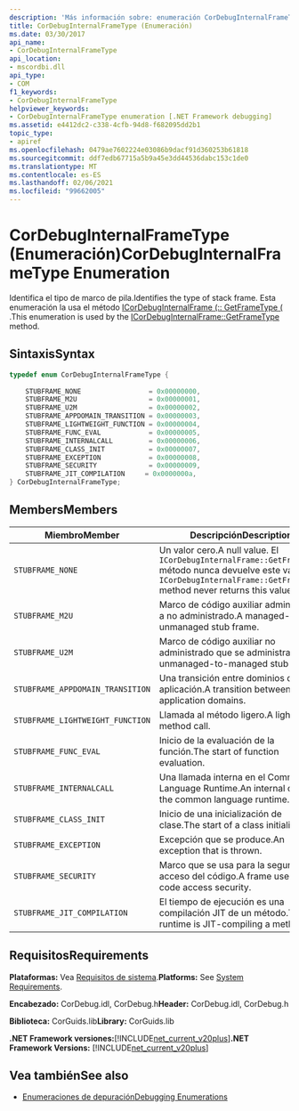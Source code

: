 ```yaml
---
description: 'Más información sobre: enumeración CorDebugInternalFrameType ('
title: CorDebugInternalFrameType (Enumeración)
ms.date: 03/30/2017
api_name:
- CorDebugInternalFrameType
api_location:
- mscordbi.dll
api_type:
- COM
f1_keywords:
- CorDebugInternalFrameType
helpviewer_keywords:
- CorDebugInternalFrameType enumeration [.NET Framework debugging]
ms.assetid: e4412dc2-c338-4cfb-94d8-f682095dd2b1
topic_type:
- apiref
ms.openlocfilehash: 0479ae7602224e03086b9dacf91d360253b61818
ms.sourcegitcommit: ddf7edb67715a5b9a45e3dd44536dabc153c1de0
ms.translationtype: MT
ms.contentlocale: es-ES
ms.lasthandoff: 02/06/2021
ms.locfileid: "99662005"
---
```

# <a name="cordebuginternalframetype-enumeration"></a><span data-ttu-id="a09a2-103">CorDebugInternalFrameType (Enumeración)</span><span class="sxs-lookup"><span data-stu-id="a09a2-103">CorDebugInternalFrameType Enumeration</span></span>

<span data-ttu-id="a09a2-104">Identifica el tipo de marco de pila.</span><span class="sxs-lookup"><span data-stu-id="a09a2-104">Identifies the type of stack frame.</span></span> <span data-ttu-id="a09a2-105">Esta enumeración la usa el método [ICorDebugInternalFrame (:: GetFrameType (](icordebuginternalframe-getframetype-method.md) .</span><span class="sxs-lookup"><span data-stu-id="a09a2-105">This enumeration is used by the [ICorDebugInternalFrame::GetFrameType](icordebuginternalframe-getframetype-method.md) method.</span></span>  
  
## <a name="syntax"></a><span data-ttu-id="a09a2-106">Sintaxis</span><span class="sxs-lookup"><span data-stu-id="a09a2-106">Syntax</span></span>  
  
```cpp  
typedef enum CorDebugInternalFrameType {  
  
    STUBFRAME_NONE                 = 0x00000000,  
    STUBFRAME_M2U                  = 0x00000001,  
    STUBFRAME_U2M                  = 0x00000002,  
    STUBFRAME_APPDOMAIN_TRANSITION = 0x00000003,  
    STUBFRAME_LIGHTWEIGHT_FUNCTION = 0x00000004,  
    STUBFRAME_FUNC_EVAL            = 0x00000005,  
    STUBFRAME_INTERNALCALL         = 0x00000006,  
    STUBFRAME_CLASS_INIT           = 0x00000007,  
    STUBFRAME_EXCEPTION            = 0x00000008,  
    STUBFRAME_SECURITY             = 0x00000009,  
    STUBFRAME_JIT_COMPILATION     = 0x0000000a,  
} CorDebugInternalFrameType;  
```  
  
## <a name="members"></a><span data-ttu-id="a09a2-107">Members</span><span class="sxs-lookup"><span data-stu-id="a09a2-107">Members</span></span>  
  
|<span data-ttu-id="a09a2-108">Miembro</span><span class="sxs-lookup"><span data-stu-id="a09a2-108">Member</span></span>|<span data-ttu-id="a09a2-109">Descripción</span><span class="sxs-lookup"><span data-stu-id="a09a2-109">Description</span></span>|  
|------------|-----------------|  
|`STUBFRAME_NONE`|<span data-ttu-id="a09a2-110">Un valor cero.</span><span class="sxs-lookup"><span data-stu-id="a09a2-110">A null value.</span></span> <span data-ttu-id="a09a2-111">El `ICorDebugInternalFrame::GetFrameType` método nunca devuelve este valor.</span><span class="sxs-lookup"><span data-stu-id="a09a2-111">The `ICorDebugInternalFrame::GetFrameType` method never returns this value.</span></span>|  
|`STUBFRAME_M2U`|<span data-ttu-id="a09a2-112">Marco de código auxiliar administrado a no administrado.</span><span class="sxs-lookup"><span data-stu-id="a09a2-112">A managed-to-unmanaged stub frame.</span></span>|  
|`STUBFRAME_U2M`|<span data-ttu-id="a09a2-113">Marco de código auxiliar no administrado que se administra.</span><span class="sxs-lookup"><span data-stu-id="a09a2-113">An unmanaged-to-managed stub frame.</span></span>|  
|`STUBFRAME_APPDOMAIN_TRANSITION`|<span data-ttu-id="a09a2-114">Una transición entre dominios de aplicación.</span><span class="sxs-lookup"><span data-stu-id="a09a2-114">A transition between application domains.</span></span>|  
|`STUBFRAME_LIGHTWEIGHT_FUNCTION`|<span data-ttu-id="a09a2-115">Llamada al método ligero.</span><span class="sxs-lookup"><span data-stu-id="a09a2-115">A lightweight method call.</span></span>|  
|`STUBFRAME_FUNC_EVAL`|<span data-ttu-id="a09a2-116">Inicio de la evaluación de la función.</span><span class="sxs-lookup"><span data-stu-id="a09a2-116">The start of function evaluation.</span></span>|  
|`STUBFRAME_INTERNALCALL`|<span data-ttu-id="a09a2-117">Una llamada interna en el Common Language Runtime.</span><span class="sxs-lookup"><span data-stu-id="a09a2-117">An internal call into the common language runtime.</span></span>|  
|`STUBFRAME_CLASS_INIT`|<span data-ttu-id="a09a2-118">Inicio de una inicialización de clase.</span><span class="sxs-lookup"><span data-stu-id="a09a2-118">The start of a class initialization.</span></span>|  
|`STUBFRAME_EXCEPTION`|<span data-ttu-id="a09a2-119">Excepción que se produce.</span><span class="sxs-lookup"><span data-stu-id="a09a2-119">An exception that is thrown.</span></span>|  
|`STUBFRAME_SECURITY`|<span data-ttu-id="a09a2-120">Marco que se usa para la seguridad de acceso del código.</span><span class="sxs-lookup"><span data-stu-id="a09a2-120">A frame used for code access security.</span></span>|  
|`STUBFRAME_JIT_COMPILATION`|<span data-ttu-id="a09a2-121">El tiempo de ejecución es una compilación JIT de un método.</span><span class="sxs-lookup"><span data-stu-id="a09a2-121">The runtime is JIT-compiling a method.</span></span>|  
  
## <a name="requirements"></a><span data-ttu-id="a09a2-122">Requisitos</span><span class="sxs-lookup"><span data-stu-id="a09a2-122">Requirements</span></span>  

 <span data-ttu-id="a09a2-123">**Plataformas:** Vea [Requisitos de sistema](../../get-started/system-requirements.md).</span><span class="sxs-lookup"><span data-stu-id="a09a2-123">**Platforms:** See [System Requirements](../../get-started/system-requirements.md).</span></span>  
  
 <span data-ttu-id="a09a2-124">**Encabezado:** CorDebug.idl, CorDebug.h</span><span class="sxs-lookup"><span data-stu-id="a09a2-124">**Header:** CorDebug.idl, CorDebug.h</span></span>  
  
 <span data-ttu-id="a09a2-125">**Biblioteca:** CorGuids.lib</span><span class="sxs-lookup"><span data-stu-id="a09a2-125">**Library:** CorGuids.lib</span></span>  
  
 <span data-ttu-id="a09a2-126">**.NET Framework versiones:**[!INCLUDE[net_current_v20plus](../../../../includes/net-current-v20plus-md.md)]</span><span class="sxs-lookup"><span data-stu-id="a09a2-126">**.NET Framework Versions:** [!INCLUDE[net_current_v20plus](../../../../includes/net-current-v20plus-md.md)]</span></span>  
  
## <a name="see-also"></a><span data-ttu-id="a09a2-127">Vea también</span><span class="sxs-lookup"><span data-stu-id="a09a2-127">See also</span></span>

- [<span data-ttu-id="a09a2-128">Enumeraciones de depuración</span><span class="sxs-lookup"><span data-stu-id="a09a2-128">Debugging Enumerations</span></span>](debugging-enumerations.md)
